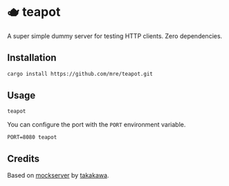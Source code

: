 # 🫖 teapot

A super simple dummy server for testing HTTP clients.
Zero dependencies.

## Installation

```bash
cargo install https://github.com/mre/teapot.git
```

## Usage

```bash
teapot
```

You can configure the port with the `PORT` environment variable.

```
PORT=8080 teapot
```

## Credits

Based on [mockserver](https://github.com/takakawa/mockserver) by
[takakawa](https://github.com/takakawa).
